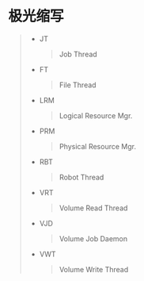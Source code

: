 # 极光缩写

> - JT
>
>   > Job Thread
>
> - FT
>
>   > File Thread
>
> - LRM
>
>   > Logical Resource Mgr.
>
> - PRM
>
>   > Physical Resource Mgr.
>
> - RBT
>
>   > Robot Thread
>
> - VRT
>
>   > Volume Read Thread
>
> - VJD
>
>   > Volume Job Daemon
>
> - VWT
>
>   > Volume Write Thread
>
> 